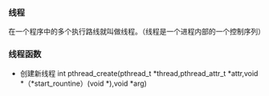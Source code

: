 ### 线程  
在一个程序中的多个执行路线就叫做线程。（线程是一个进程内部的一个控制序列）
### 线程函数
* 创建新线程
int pthread_create(pthread_t *thread,pthread_attr_t *attr,void *（*start_rountine）(void *),void *arg)
